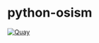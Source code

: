 # python-osism

[![Quay](https://img.shields.io/badge/Quay-osism%2Fosism-blue.svg)](https://quay.io/repository/osism/osism)
